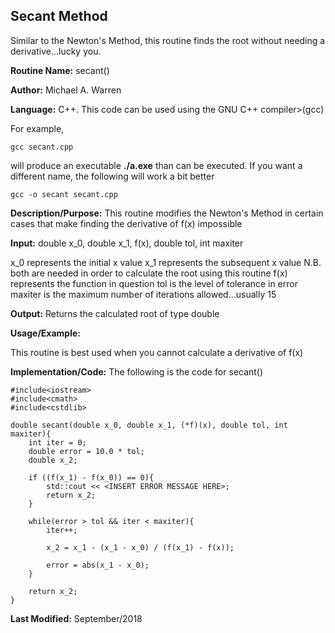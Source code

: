 ## Secant Method 
Similar to the Newton's Method, this routine finds the root without needing a derivative...lucky you.

**Routine Name:**           secant()

**Author:** Michael A. Warren

**Language:** C++. This code can be used using the GNU C++ compiler>(gcc)

For example,

    gcc secant.cpp

will produce an executable **./a.exe** than can be executed. If you want a different name, the following will work a bit
better

    gcc -o secant secant.cpp

**Description/Purpose:** This routine modifies the Newton's Method in certain cases that make finding the derivative of f(x) impossible

**Input:** double x_0, double x_1, f(x), double tol, int maxiter

x_0 represents the initial x value
x_1 represents the subsequent x value
N.B. both are needed in order to calculate the root using this routine
f(x) represents the function in question
tol is the level of tolerance in error
maxiter is the maximum number of iterations allowed...usually 15

**Output:** Returns the calculated root of type double

**Usage/Example:**

This routine is best used when you cannot calculate a derivative of f(x)

**Implementation/Code:** The following is the code for secant()

    #include<iostream>
    #include<cmath>
    #include<cstdlib>
    
    double secant(double x_0, double x_1, (*f)(x), double tol, int maxiter){
        int iter = 0;
        double error = 10.0 * tol;
        double x_2;
    
        if ((f(x_1) - f(x_0)) == 0){
            std::cout << <INSERT ERROR MESSAGE HERE>;
            return x_2;
        }
    
        while(error > tol && iter < maxiter){
            iter++;
    
            x_2 = x_1 - (x_1 - x_0) / (f(x_1) - f(x));
    
            error = abs(x_1 - x_0);
        }
    
        return x_2;
    }


**Last Modified:** September/2018
